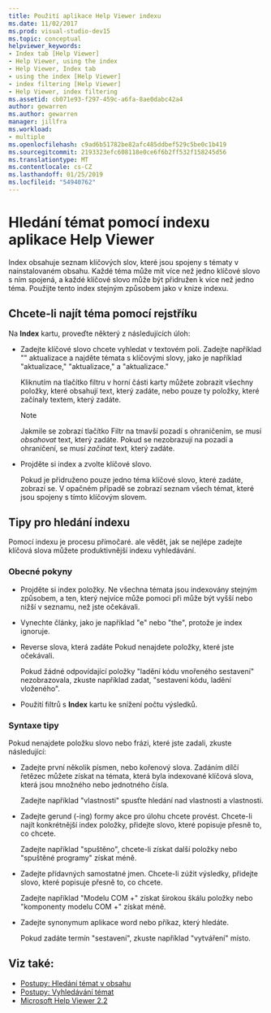 ```yaml
---
title: Použití aplikace Help Viewer indexu
ms.date: 11/02/2017
ms.prod: visual-studio-dev15
ms.topic: conceptual
helpviewer_keywords:
- Index tab [Help Viewer]
- Help Viewer, using the index
- Help Viewer, Index tab
- using the index [Help Viewer]
- index filtering [Help Viewer]
- Help Viewer, index filtering
ms.assetid: cb071e93-f297-459c-a6fa-8ae0dabc42a4
author: gewarren
ms.author: gewarren
manager: jillfra
ms.workload:
- multiple
ms.openlocfilehash: c9ad6b51782be82afc485ddbef529c5be0c1b419
ms.sourcegitcommit: 2193323efc608118e0ce6f6b2ff532f158245d56
ms.translationtype: MT
ms.contentlocale: cs-CZ
ms.lasthandoff: 01/25/2019
ms.locfileid: "54940762"
---
```

# <a name="find-topics-by-using-the-help-viewer-index"></a>Hledání témat pomocí indexu aplikace Help Viewer

Index obsahuje seznam klíčových slov, které jsou spojeny s tématy v nainstalovaném obsahu. Každé téma může mít více než jedno klíčové slovo s ním spojená, a každé klíčové slovo může být přidružen k více než jedno téma. Použijte tento index stejným způsobem jako v knize indexu.

## <a name="to-find-a-topic-by-using-the-index"></a>Chcete-li najít téma pomocí rejstříku

Na **Index** kartu, proveďte některý z následujících úloh:

-   Zadejte klíčové slovo chcete vyhledat v textovém poli. Zadejte například "" aktualizace a najděte témata s klíčovými slovy, jako je například "aktualizace," "aktualizace," a "aktualizace."

    Kliknutím na tlačítko filtru v horní části karty můžete zobrazit všechny položky, které obsahují text, který zadáte, nebo pouze ty položky, které začínaly textem, který zadáte.

    > [!NOTE]
    > Jakmile se zobrazí tlačítko Filtr na tmavší pozadí s ohraničením, se musí _obsahovat_ text, který zadáte. Pokud se nezobrazují na pozadí a ohraničení, se musí _začínat_ text, který zadáte.

-   Projděte si index a zvolte klíčové slovo.

    Pokud je přidruženo pouze jedno téma klíčové slovo, které zadáte, zobrazí se. V opačném případě se zobrazí seznam všech témat, které jsou spojeny s tímto klíčovým slovem.

## <a name="index-search-tips"></a>Tipy pro hledání indexu

Pomocí indexu je procesu přímočaré. ale vědět, jak se nejlépe zadejte klíčová slova můžete produktivnější indexu vyhledávání.

### <a name="general-guidelines"></a>Obecné pokyny

-   Projděte si index položky. Ne všechna témata jsou indexovány stejným způsobem, a ten, který nejvíce může pomoci při může být vyšší nebo nižší v seznamu, než jste očekávali.

-   Vynechte články, jako je například "e" nebo "the", protože je index ignoruje.

-   Reverse slova, která zadáte Pokud nenajdete položky, které jste očekávali.

    Pokud žádné odpovídající položky "ladění kódu vnořeného sestavení" nezobrazovala, zkuste například zadat, "sestavení kódu, ladění vloženého".

-   Použití filtrů s **Index** kartu ke snížení počtu výsledků.

### <a name="syntax-tips"></a>Syntaxe tipy

Pokud nenajdete položku slovo nebo frázi, které jste zadali, zkuste následující:

-   Zadejte první několik písmen, nebo kořenový slova. Zadáním dílčí řetězec můžete získat na témata, která byla indexované klíčová slova, která jsou množného nebo jednotného čísla.

    Zadejte například "vlastnosti" spusťte hledání nad vlastnosti a vlastnosti.

-   Zadejte gerund (-ing) formy akce pro úlohu chcete provést. Chcete-li najít konkrétnější index položky, přidejte slovo, které popisuje přesně to, co chcete.

    Zadejte například "spuštěno", chcete-li získat další položky nebo "spuštěné programy" získat méně.

-   Zadejte přídavných samostatné jmen. Chcete-li zúžit výsledky, přidejte slovo, které popisuje přesně to, co chcete.

    Zadejte například "Modelu COM +" získat širokou škálu položky nebo "komponenty modelu COM +" získat méně.

-   Zadejte synonymum aplikace word nebo příkaz, který hledáte.

    Pokud zadáte termín "sestavení", zkuste například "vytváření" místo.

## <a name="see-also"></a>Viz také:

- [Postupy: Hledání témat v obsahu](../help-viewer/find-topics-toc.md)
- [Postupy: Vyhledávání témat](../help-viewer/find-topics.md)
- [Microsoft Help Viewer 2.2](../help-viewer/overview.md)